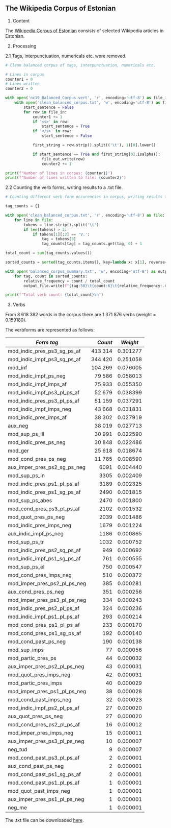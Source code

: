 ## The Wikipedia Corpus of Estonian

1. Content

The [Wikipedia Corpus of Estonian](https://entu.keeleressursid.ee/api2/file-24762?key=G3qonxL3kavZ1NGJ79jk7eIamFRkoLZBMkHCc8jVgudimdUDeSZC5XKrn6U0wxhj) consists of selected Wikipedia articles in Estonian.

2. Processing

2.1 Tags, interpunctuation, numericals etc. were removed.

```python
# Clean balanced corpus of tags, interpunctuation, numericals etc.

# Lines in corpus
counter1 = 0
# Lines written
counter2 = 0

with open('nc19_Balanced_Corpus.vert', 'r', encoding='utf-8') as file_in:
    with open('clean_balanced_corpus.txt', 'w', encoding='utf-8') as file_out:
        start_sentence = False
        for row in file_in:
            counter1 += 1
            if '<s>' in row:
                start_sentence = True
            if '</s>' in row:
                start_sentence = False

            first_string = row.strip().split(('\t'), 1)[0].lower()

            if start_sentence == True and first_string[0].isalpha():
                file_out.write(row)
                counter2 += 1

print(f"Number of lines in corpus: {counter1}")
print(f"Number of lines written to file: {counter2}")
```

2.2 Counting the verb forms, writing results to a .txt file.

```python
# Counting different verb form occurencies in corpus, writing results to .txt file

tag_counts = {}

with open('clean_balanced_corpus.txt', 'r', encoding='utf-8') as file:
    for line in file:
        tokens = line.strip().split('\t')
        if len(tokens) > 2:
            if tokens[1][:2] == 'V.':
                tag = tokens[8]
                tag_counts[tag] = tag_counts.get(tag, 0) + 1

total_count = sum(tag_counts.values())

sorted_counts = sorted(tag_counts.items(), key=lambda x: x[1], reverse=True)

with open('balanced_corpus_summary.txt', 'w', encoding='utf-8') as output_file:
    for tag, count in sorted_counts:
        relative_frequency = count / total_count
        output_file.write(f"{tag:50}\t{count:6}\t{relative_frequency:.6f}\n")

print(f"Total verb count: {total_count}\n")
```

3. Verbs

From 8 618 382 words in the corpus there are 1 371 876 verbs (weight = 0.159180).

The verbforms are represented as follows:

| *Form tag* | *Count* | *Weight* |
| --- | ---: | --- |
| mod_indic_pres_ps3_sg_ps_af                   | 413 314 | 0.301277     |
| mod_indic_impf_ps3_sg_ps_af                   | 344 420 | 0.251058     |
| mod_inf                                       | 104 269 | 0.076005     |
| mod_indic_impf_ps_neg                         | 79 586  | 0.058013     |
| mod_indic_impf_imps_af                        | 75 933  | 0.055350     |
| mod_indic_impf_ps3_pl_ps_af                   | 52 679  | 0.038399     |
| mod_indic_pres_ps3_pl_ps_af                   | 51 159  | 0.037291     |
| mod_indic_impf_imps_neg                       | 43 668  | 0.031831     |
| mod_indic_pres_imps_af                        | 38 302  | 0.027919     |
| aux_neg                                       | 38 019  | 0.027713     |
| mod_sup_ps_ill                                | 30 991  | 0.022590     |
| mod_indic_pres_ps_neg                         | 30 848  | 0.022486     |
| mod_ger                                       | 25 618  | 0.018674     |
| mod_cond_pres_ps_neg                          | 11 785  | 0.008590     |
| aux_imper_pres_ps2_sg_ps_neg                  | 6091   | 0.004440     |
| mod_sup_ps_in                                 | 3305   | 0.002409     |
| mod_indic_pres_ps1_pl_ps_af                   | 3189   | 0.002325     |
| mod_indic_pres_ps1_sg_ps_af                   | 2490   | 0.001815     |
| mod_sup_ps_abes                               | 2470   | 0.001800     |
| mod_cond_pres_ps3_pl_ps_af                    | 2102   | 0.001532     |
| mod_quot_pres_ps_neg                          | 2039   | 0.001486     |
| mod_indic_pres_imps_neg                       | 1679   | 0.001224     |
| aux_indic_impf_ps_neg                         | 1186   | 0.000865     |
| mod_sup_ps_tr                                 | 1032   | 0.000752     |
| mod_indic_pres_ps2_sg_ps_af                   | 949    | 0.000692     |
| mod_indic_impf_ps1_sg_ps_af                   | 761    | 0.000555     |
| mod_sup_ps_el                                 | 750    | 0.000547     |
| mod_cond_pres_imps_neg                        | 510    | 0.000372     |
| mod_imper_pres_ps2_pl_ps_neg                  | 385    | 0.000281     |
| aux_cond_pres_ps_neg                          | 351    | 0.000256     |
| mod_imper_pres_ps3_pl_ps_neg                  | 334    | 0.000243     |
| mod_indic_pres_ps2_pl_ps_af                   | 324    | 0.000236     |
| mod_indic_impf_ps1_pl_ps_af                   | 293    | 0.000214     |
| mod_cond_pres_ps1_pl_ps_af                    | 233    | 0.000170     |
| mod_cond_pres_ps1_sg_ps_af                    | 192    | 0.000140     |
| mod_cond_past_ps_neg                          | 190    | 0.000138     |
| mod_sup_imps                                  | 77     | 0.000056     |
| mod_partic_pres_ps                            | 44     | 0.000032     |
| aux_imper_pres_ps2_pl_ps_neg                  | 43     | 0.000031     |
| mod_quot_pres_imps_neg                        | 42     | 0.000031     |
| mod_partic_pres_imps                          | 40     | 0.000029     |
| mod_imper_pres_ps1_pl_ps_neg                  | 38     | 0.000028     |
| mod_cond_past_imps_neg                        | 32     | 0.000023     |
| mod_indic_impf_ps2_pl_ps_af                   | 27     | 0.000020     |
| aux_quot_pres_ps_neg                          | 27     | 0.000020     |
| mod_cond_pres_ps2_pl_ps_af                    | 16     | 0.000012     |
| mod_imper_pres_imps_neg                       | 15     | 0.000011     |
| aux_imper_pres_ps3_pl_ps_neg                  | 10     | 0.000007     |
| neg_tud                                       | 9      | 0.000007     |
| mod_cond_past_ps3_pl_ps_af                    | 2      | 0.000001     |
| aux_cond_past_ps_neg                          | 2      | 0.000001     |
| mod_cond_past_ps1_sg_ps_af                    | 2      | 0.000001     |
| mod_cond_past_ps1_pl_ps_af                    | 1      | 0.000001     |
| mod_quot_past_imps_neg                        | 1      | 0.000001     |
| aux_imper_pres_ps1_pl_ps_neg                  | 1      | 0.000001     |
| neg_me                                       | 1      | 0.000001     |

The .txt file can be downloaded [here](https://github.com/ahtokiil/ids_2023/blob/main/wiki_corpus_summary.txt).
